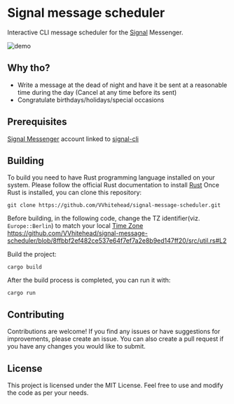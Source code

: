 # Signal message scheduler
Interactive CLI message scheduler for the [Signal](https://signal.org/) Messenger.

![demo](https://github.com/VVhitehead/signal-message-scheduler/assets/15060088/02337a0b-7bde-4d25-8499-9d4205ee05a1)

## Why tho?
- Write a message at the dead of night and have it be sent at a reasonable time during the day (Cancel at any time before its sent)
- Congratulate birthdays/holidays/special occasions 

## Prerequisites 
[Signal Messenger](https://signal.org/) account linked to [signal-cli](https://github.com/AsamK/signal-cli/wiki/Quickstart)

## Building
To build you need to have Rust programming language installed on your system. Please follow the official Rust documentation to install [Rust](https://www.rust-lang.org/tools/install)
Once Rust is installed, you can clone this repository:
```
git clone https://github.com/VVhitehead/signal-message-scheduler.git
```

Before building, in the following code, change the TZ identifier(viz. `Europe::Berlin`) to match your local [Time Zone](https://en.wikipedia.org/wiki/List_of_tz_database_time_zones)
https://github.com/VVhitehead/signal-message-scheduler/blob/8ffbbf2ef482ce537e64f7ef7a2e8b9ed147ff20/src/util.rs#L2

Build the project:
```
cargo build
```

After the build process is completed, you can run it with:
```
cargo run
```

## Contributing
Contributions are welcome! If you find any issues or have suggestions for improvements, please create an issue.
You can also create a pull request if you have any changes you would like to submit.

## License
This project is licensed under the MIT License. Feel free to use and modify the code as per your needs.
